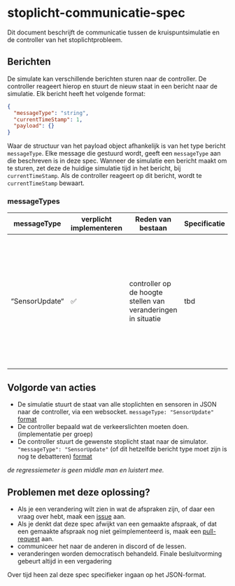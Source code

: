 # stoplicht-communicatie-spec
Dit document beschrijft de communicatie tussen de kruispuntsimulatie en de controller van het stoplichtprobleem.

## Berichten
De simulate kan verschillende berichten sturen naar de controller.
De controller reageert hierop en stuurt de nieuw staat in een bericht naar de simulatie.
Elk bericht heeft het volgende format:
```json
{
  "messageType": "string",
  "currentTimeStamp": 1,
  "payload": {}
}
```
Waar de structuur van het payload object afhankelijk is van het type bericht `messageType`. Elke message die gestuurd wordt, geeft een `messageType` aan die beschreven is in deze spec.
Wanneer de simulatie een bericht maakt om te sturen, zet deze de huidige simulatie tijd in het bericht, bij `currentTimeStamp`. Als de controller reageert op dit bericht, wordt te `currentTimeStamp` bewaart.

### messageTypes

| messageType    | verplicht implementeren | Reden van bestaan                                             | Specificatie | voorbeeld                           | Wanneer gestuurd                                                                                                                                                                  |
| -------------- | ----------------------- | ------------------------------------------------------------- | ------------ |-------------------------------------| --------------------------------------------------------------------------------------------------------------------------------------------------------------------------------- |
| “SensorUpdate“ | ✅                       | controller op de hoogte stellen van veranderingen in situatie | tbd          | [hier](./format-verkeerslicht.json) | Periodiek (elke 100 simulatie milliseconden) simulatie → controller, nadat controller klaar is met stoplicht-staat bepalen stuurt deze de nieuwe staat in hetzelfde format terug. |



## Volgorde van acties
- De simulatie stuurt de staat van alle stoplichten en sensoren in JSON naar de controller, via een websocket. `messageType: "SensorUpdate"` [format](./format-verkeerslicht.json)
- De controller bepaald wat de verkeerslichten moeten doen. (implementatie per groep)
- De controller stuurt de gewenste stoplicht staat naar de simulator. `"messageType": "SensorUpdate"` (of dit hetzelfde bericht type moet zijn is nog te debatteren) [format](./format-verkeerslicht.json)

*de regressiemeter is geen middle man en luistert mee.*


## Problemen met deze oplossing?
- Als je een verandering wilt zien in wat de afspraken zijn, of daar een vraag over hebt, maak een [issue](https://github.com/jorrit200/stoplicht-communicatie-spec/issues) aan.
- Als je denkt dat deze spec afwijkt van een gemaakte afspraak, of dat een gemaakte afspraak nog niet geïmplementeerd is, maak een [pull-request](https://github.com/jorrit200/stoplicht-communicatie-spec/pulls) aan.
- communiceer het naar de anderen in discord of de lessen.
- veranderingen worden democratisch behandeld. Finale besluitvorming gebeurt altijd in een vergadering

Over tijd heen zal deze spec specifieker ingaan op het JSON-format.
